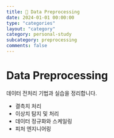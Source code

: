 ```yaml
---
title: 🔧 Data Preprocessing
date: 2024-01-01 00:00:00
type: "categories"
layout: "category"
category: personal-study
subcategory: preprocessing
comments: false
---
```


# Data Preprocessing

데이터 전처리 기법과 실습을 정리합니다.

- 결측치 처리
- 이상치 탐지 및 처리  
- 데이터 정규화와 스케일링
- 피처 엔지니어링 